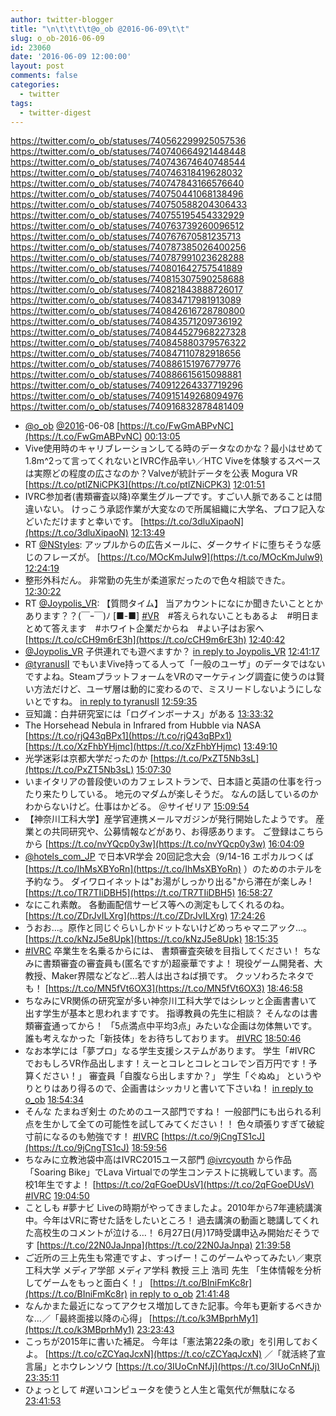 ```yaml
---
author: twitter-blogger
title: "\n\t\t\t\t@o_ob @2016-06-09\t\t"
slug: o_ob-2016-06-09
id: 23060
date: '2016-06-09 12:00:00'
layout: post
comments: false
categories:
  - twitter
tags:
  - twitter-digest
---
```


https://twitter.com/o_ob/statuses/740562299925057536 https://twitter.com/o_ob/statuses/740740664921448448 https://twitter.com/o_ob/statuses/740743674640748544 https://twitter.com/o_ob/statuses/740746318419628032 https://twitter.com/o_ob/statuses/740747843166576640 https://twitter.com/o_ob/statuses/740750441068138496 https://twitter.com/o_ob/statuses/740750588204306433 https://twitter.com/o_ob/statuses/740755195454332929 https://twitter.com/o_ob/statuses/740763739260096512 https://twitter.com/o_ob/statuses/740767670581235713 https://twitter.com/o_ob/statuses/740787385026400256 https://twitter.com/o_ob/statuses/740787991023628288 https://twitter.com/o_ob/statuses/740801642757541889 https://twitter.com/o_ob/statuses/740815307590258688 https://twitter.com/o_ob/statuses/740821843888726017 https://twitter.com/o_ob/statuses/740834717981913089 https://twitter.com/o_ob/statuses/740842616728780800 https://twitter.com/o_ob/statuses/740843571209736192 https://twitter.com/o_ob/statuses/740844527968227328 https://twitter.com/o_ob/statuses/740845880379576322 https://twitter.com/o_ob/statuses/740847110782918656 https://twitter.com/o_ob/statuses/740886151976779776 https://twitter.com/o_ob/statuses/740886615615098881 https://twitter.com/o_ob/statuses/740912264337719296 https://twitter.com/o_ob/statuses/740915149268094976 https://twitter.com/o_ob/statuses/740916832878481409  

*   [@o_ob](https://twitter.com/o_ob) [@2016](https://twitter.com/2016)-06-08 [https://t.co/FwGmABPvNC](https://t.co/FwGmABPvNC) [00:13:05](https://twitter.com/o_ob/statuses/740562299925057536)
*   Vive使用時のキャリブレーションしてる時のデータなのかな？最小はせめて1.8m^2って言ってくれないとIVRC作品辛い／HTC Viveを体験するスペースは実際どの程度の広さなのか？Valveが統計データを公表 Mogura VR [https://t.co/ptlZNiCPK3](https://t.co/ptlZNiCPK3) [12:01:51](https://twitter.com/o_ob/statuses/740740664921448448)
*   IVRC参加者(書類審査以降)卒業生グループです。すごい人脈であることは間違いない。 けっこう承認作業が大変なので所属組織に大学名、プロフ記入などいただけますと幸いです。 [https://t.co/3dluXipaoN](https://t.co/3dluXipaoN) [12:13:49](https://twitter.com/o_ob/statuses/740743674640748544)
*   RT [@NStyles](https://twitter.com/NStyles): アップルからの広告メールに、ダークサイドに堕ちそうな感じのフレーズが。 [https://t.co/MOcKmJulw9](https://t.co/MOcKmJulw9) [12:24:19](https://twitter.com/o_ob/statuses/740746318419628032)
*   整形外科だん。 非常勤の先生が柔道家だったので色々相談できた。 [12:30:22](https://twitter.com/o_ob/statuses/740747843166576640)
*   RT [@Joypolis_VR](https://twitter.com/Joypolis_VR): 【質問タイム】 当アカウントになにか聞きたいこととかあります？？(￣ｰ￣)ﾉ [■-■] [#VR](https://twitter.com/search?q=%23VR&src=hash)　#答えられないこともあるよ　#明日まとめて答えます　#ホワイト企業だからね　#よい子はお家へ [https://t.co/cCH9m6rE3h](https://t.co/cCH9m6rE3h) [12:40:42](https://twitter.com/o_ob/statuses/740750441068138496)
*   [@Joypolis_VR](https://twitter.com/Joypolis_VR) 子供連れでも遊べますか？ [in reply to Joypolis_VR](https://twitter.com/Joypolis_VR/statuses/740509333570519040) [12:41:17](https://twitter.com/o_ob/statuses/740750588204306433)
*   [@tyranusII](https://twitter.com/tyranusII) でもいまVive持ってる人って「一般のユーザ」のデータではないですよね。SteamプラットフォームをVRのマーケティング調査に使うのは賢い方法だけど、ユーザ層は動的に変わるので、ミスリードしないようにしないとですね。 [in reply to tyranusII](https://twitter.com/tyranusII/statuses/740741852651888642) [12:59:35](https://twitter.com/o_ob/statuses/740755195454332929)
*   豆知識：白井研究室には「ログインボーナス」がある [13:33:32](https://twitter.com/o_ob/statuses/740763739260096512)
*   The Horsehead Nebula in Infrared from Hubble via NASA [https://t.co/rjQ43qBPx1](https://t.co/rjQ43qBPx1) [https://t.co/XzFhbYHjmc](https://t.co/XzFhbYHjmc) [13:49:10](https://twitter.com/o_ob/statuses/740767670581235713)
*   光学迷彩は京都大学だったのか [https://t.co/PxZT5Nb3sL](https://t.co/PxZT5Nb3sL) [15:07:30](https://twitter.com/o_ob/statuses/740787385026400256)
*   いまイタリアの普段使いのカフェレストランで、日本語と英語の仕事を行ったり来たりしている。 地元のマダムが楽しそうだ。 なんの話しているのかわからないけど。仕事はかどる。 ＠サイゼリア [15:09:54](https://twitter.com/o_ob/statuses/740787991023628288)
*   【神奈川工科大学】産学官連携メールマガジンが発行開始したようです。 産業との共同研究や、公募情報などがあり、お得感あります。 ご登録はこちらから [https://t.co/nvYQcp0y3w](https://t.co/nvYQcp0y3w) [16:04:09](https://twitter.com/o_ob/statuses/740801642757541889)
*   [@hotels_com_JP](https://twitter.com/hotels_com_JP) で日本VR学会 20回記念大会（9/14-16 エポカルつくば [https://t.co/IhMsXBYoRn](https://t.co/IhMsXBYoRn) ）のためのホテルを予約なう。 ダイワロイネットは"お湯がしっかり出る"から滞在が楽しみ ! [https://t.co/TR7TIiDBH5](https://t.co/TR7TIiDBH5) [16:58:27](https://twitter.com/o_ob/statuses/740815307590258688)
*   なにこれ素敵。 各動画配信サービス等への測定もしてくれるのね。 [https://t.co/ZDrJvILXrg](https://t.co/ZDrJvILXrg) [17:24:26](https://twitter.com/o_ob/statuses/740821843888726017)
*   うおお...。原作と同じぐらいしかドットないけどめっちゃマニアック...。 [https://t.co/kNzJ5e8Upk](https://t.co/kNzJ5e8Upk) [18:15:35](https://twitter.com/o_ob/statuses/740834717981913089)
*   [#IVRC](https://twitter.com/search?q=%23IVRC&src=hash) 卒業生を名乗るからには、 書類審査突破を目指してください！ ちなみに書類審査の審査員も(匿名ですが)超豪華ですよ！ 現役ゲーム開発者、大教授、Maker界隈などなど...若人は出さねば損です。 クッソわろたネタでも！ [https://t.co/MN5fVt6OX3](https://t.co/MN5fVt6OX3) [18:46:58](https://twitter.com/o_ob/statuses/740842616728780800)
*   ちなみにVR関係の研究室が多い神奈川工科大学ではシレッと企画書書いて出す学生が基本と思われますです。 指導教員の先生に相談？ そんなのは書類審査通ってから！ 「5点満点中平均3点」みたいな企画は勿体無いです。 誰も考えなかった「新技体」をお待ちしております。 [#IVRC](https://twitter.com/search?q=%23IVRC&src=hash) [18:50:46](https://twitter.com/o_ob/statuses/740843571209736192)
*   なお本学には「夢プロ」なる学生支援システムがあります。 学生「#IVRC でおもしろVR作品出します！えーとコレとコレとコレでン百万円です！予算ください！」 審査員「自腹なら出しますか？」 学生「ぐぬぬ」 というやりとりはあり得るので、企画書はシッカリと書いて下さいね！ [in reply to o_ob](https://twitter.com/o_ob/statuses/740843571209736192) [18:54:34](https://twitter.com/o_ob/statuses/740844527968227328)
*   そんな たまねぎ剣士 のためのユース部門ですね！ 一般部門にも出られる利点を生かして全ての可能性を試してみてください！！ 色々頑張りすぎて破綻寸前になるのも勉強です！ [#IVRC](https://twitter.com/search?q=%23IVRC&src=hash) [https://t.co/9jCngTS1cJ](https://t.co/9jCngTS1cJ) [18:59:56](https://twitter.com/o_ob/statuses/740845880379576322)
*   ちなみに立教池袋中高はIVRC2015ユース部門 [@ivrcyouth](https://twitter.com/ivrcyouth) から作品「Soaring Bike」でLava Virtualでの学生コンテストに挑戦しています。高校1年生ですよ！ [https://t.co/2qFGoeDUsV](https://t.co/2qFGoeDUsV) [#IVRC](https://twitter.com/search?q=%23IVRC&src=hash) [19:04:50](https://twitter.com/o_ob/statuses/740847110782918656)
*   ことしも #夢ナビ Liveの時期がやってきましたよ。2010年から7年連続講演中。今年はVRに寄せた話をしたいところ！ 過去講演の動画と聴講してくれた高校生のコメントが泣ける…！ 6月27日(月)17時受講申込み開始だそうです [https://t.co/22N0JaJnpa](https://t.co/22N0JaJnpa) [21:39:58](https://twitter.com/o_ob/statuses/740886151976779776)
*   ご近所の三上先生も常連ですよ、すっげー！このゲームやってみたい／東京工科大学 メディア学部 メディア学科 教授 三上 浩司 先生 「生体情報を分析してゲームをもっと面白く！」 [https://t.co/BIniFmKc8r](https://t.co/BIniFmKc8r) [in reply to o_ob](https://twitter.com/o_ob/statuses/740886151976779776) [21:41:48](https://twitter.com/o_ob/statuses/740886615615098881)
*   なんかまた最近になってアクセス増加してきた記事。今年も更新するべきかな…／「最終面接以降の心得」 [https://t.co/k3MBprhMy1](https://t.co/k3MBprhMy1) [23:23:43](https://twitter.com/o_ob/statuses/740912264337719296)
*   こっちが2015年に書いた補足。 今年は「憲法第22条の歌」を引用しておくよ。 [https://t.co/cZCYaqJcxN](https://t.co/cZCYaqJcxN) ／「就活終了宣言届」とホウレンソウ [https://t.co/3IUoCnNfJj](https://t.co/3IUoCnNfJj) [23:35:11](https://twitter.com/o_ob/statuses/740915149268094976)
*   ひょっとして #遅いコンピュータを使うと人生と電気代が無駄になる [23:41:53](https://twitter.com/o_ob/statuses/740916832878481409)
